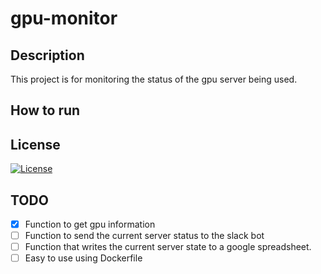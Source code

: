 # gpu-monitor

## Description

This project is for monitoring the status of the gpu server being used.

## How to run

## License

[![License](https://img.shields.io/badge/License-Apache%202.0-blue.svg)](https://opensource.org/licenses/Apache-2.0)

## TODO

* [x] Function to get gpu information
* [ ] Function to send the current server status to the slack bot
* [ ] Function that writes the current server state to a google spreadsheet.
* [ ] Easy to use using Dockerfile
